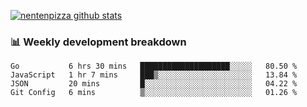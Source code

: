 [![nentenpizza github stats](https://github-readme-stats.vercel.app/api?username=nentenpizza&count_private=true)](https://github.com/anuraghazra/github-readme-stats)

### 📊 Weekly development breakdown
<!--START_SECTION:waka-->
```text
Go           6 hrs 30 mins   ████████████████████░░░░░   80.50 % 
JavaScript   1 hr 7 mins     ███▒░░░░░░░░░░░░░░░░░░░░░   13.84 % 
JSON         20 mins         █░░░░░░░░░░░░░░░░░░░░░░░░   04.22 % 
Git Config   6 mins          ▒░░░░░░░░░░░░░░░░░░░░░░░░   01.26 % 
```
<!--END_SECTION:waka-->

